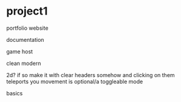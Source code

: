 # project1
portfolio website

documentation

game host

clean modern

2d?
if so make it with clear headers somehow
and clicking on them teleports you
movement is optional/a toggleable mode

basics
